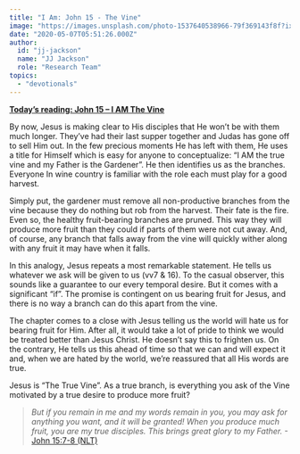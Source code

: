 ```yaml
---
title: "I Am: John 15 - The Vine"
image: "https://images.unsplash.com/photo-1537640538966-79f369143f8f?ixlib=rb-1.2.1&q=85&fm=jpg&crop=entropy&cs=srgb&ixid=eyJhcHBfaWQiOjk2NjF9"
date: "2020-05-07T05:51:26.000Z"
author:
  id: "jj-jackson"
  name: "JJ Jackson"
  role: "Research Team"
topics:
  - "devotionals"
---
```

[**Today’s reading: John 15 – I AM The Vine**][jhn15]

By now, Jesus is making clear to His disciples that He won’t be with them much longer.  They’ve had their last supper together and Judas has gone off to sell Him out. In the few precious moments He has left with them, He uses a title for Himself which is easy for anyone to conceptualize: “I AM the true vine and my Father is the Gardener”.  He then identifies us as the branches. Everyone In wine country is familiar with the role each must play for a good harvest.

Simply put, the gardener must remove all non-productive branches from the vine because they do nothing but rob from the harvest. Their fate is the fire. Even so, the healthy fruit-bearing branches are pruned. This way they will produce more fruit than they could if parts of them were not cut away. And, of course, any branch that falls away from the vine will quickly wither along with any fruit it may have when it falls.

In this analogy, Jesus repeats a most remarkable statement. He tells us whatever we ask will be given to us (vv7 & 16). To the casual observer, this sounds like a guarantee to our every temporal desire.  But it comes with a significant “if”. The promise is contingent on us bearing fruit for Jesus, and there is no way a branch can do this apart from the vine.

The chapter comes to a close with Jesus telling us the world will hate us for bearing fruit for Him. After all, it would take a lot of pride to think we would be treated better than Jesus Christ. He doesn’t say this to frighten us. On the contrary, He tells us this ahead of time so that we can and will expect it and, when we are hated by the world, we’re reassured that all His words are true.

Jesus is “The True Vine”. As a true branch, is everything you ask of the Vine motivated by a true desire to produce more fruit?

> _But if you remain in me and my words remain in you, you may ask for anything you want, and it will be granted! When you produce much fruit, you are my true disciples. This brings great glory to my Father._ -[John 15:7-8 (NLT)][jhn157]

[jhn15]: https://www.bible.com/111/jhn.15
[jhn157]: https://www.bible.com/116/jhn.15.7-8
